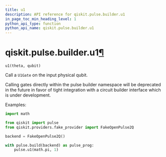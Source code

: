 ```yaml
---
title: u1
description: API reference for qiskit.pulse.builder.u1
in_page_toc_min_heading_level: 1
python_api_type: function
python_api_name: qiskit.pulse.builder.u1
---
```


# qiskit.pulse.builder.u1[¶](#qiskit-pulse-builder-u1 "Permalink to this headline")

<span id="qiskit.pulse.builder.u1" />

`u1(theta, qubit)`

Call a `U1Gate` on the input physical qubit.

<Admonition title="Note" type="note">
  Calling gates directly within the pulse builder namespace will be deprecated in the future in favor of tight integration with a circuit builder interface which is under development.
</Admonition>

Examples:

```python
import math

from qiskit import pulse
from qiskit.providers.fake_provider import FakeOpenPulse2Q

backend = FakeOpenPulse2Q()

with pulse.build(backend) as pulse_prog:
    pulse.u1(math.pi, 1)
```

